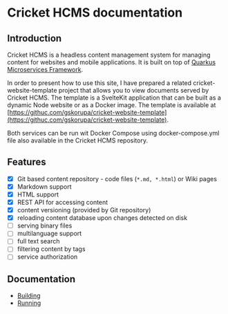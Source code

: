 # Cricket HCMS documentation

## Introduction

Cricket HCMS is a headless content management system for managing content for websites and mobile applications. It is built on top of [Quarkus Microservices Framework](https://quarkus.io/).

In order to present how to use this site, I have prepared a related cricket-website-template project that allows you to view documents served by Cricket HCMS. The template is a SvelteKit application that can be built as a dynamic Node website or as a Docker image. The template is available at [https://githuc.com/gskorupa/cricket-website-template](https://githuc.com/gskorupa/cricket-website-template).

Both services can be run wit Docker Compose using docker-compose.yml file also available in the Cricket HCMS repository.

## Features

- [x] Git based content repository - code files (`*.md, *.html`) or Wiki pages
- [x] Markdown support
- [x] HTML support
- [x] REST API for accessing content
- [x] content versioning (provided by Git repository)
- [x] reloading content database upon changes detected on disk
- [ ] serving binary files
- [ ] multilanguage support
- [ ] full text search
- [ ] filtering content by tags
- [ ] service authorization

## Documentation

- [Building](building.md)
- [Running](running.md)
